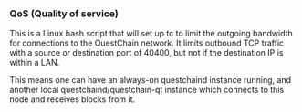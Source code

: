 ### QoS (Quality of service) ###

This is a Linux bash script that will set up tc to limit the outgoing bandwidth for connections to the QuestChain network. It limits outbound TCP traffic with a source or destination port of 40400, but not if the destination IP is within a LAN.

This means one can have an always-on questchaind instance running, and another local questchaind/questchain-qt instance which connects to this node and receives blocks from it.
